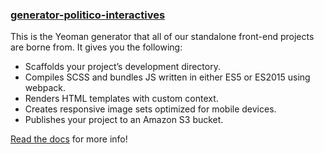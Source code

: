 ### [generator-politico-interactives](https://github.com/The-Politico/generator-politico-interactives)

This is the Yeoman generator that all of our standalone front-end projects are borne from. It gives you the following:

- Scaffolds your project’s development directory.
- Compiles SCSS and bundles JS written in either ES5 or ES2015 using webpack.
- Renders HTML templates with custom context.
- Creates responsive image sets optimized for mobile devices.
- Publishes your project to an Amazon S3 bucket.


[Read the docs](http://generator-politico-interactives.readthedocs.io/en/latest/) for more info!
